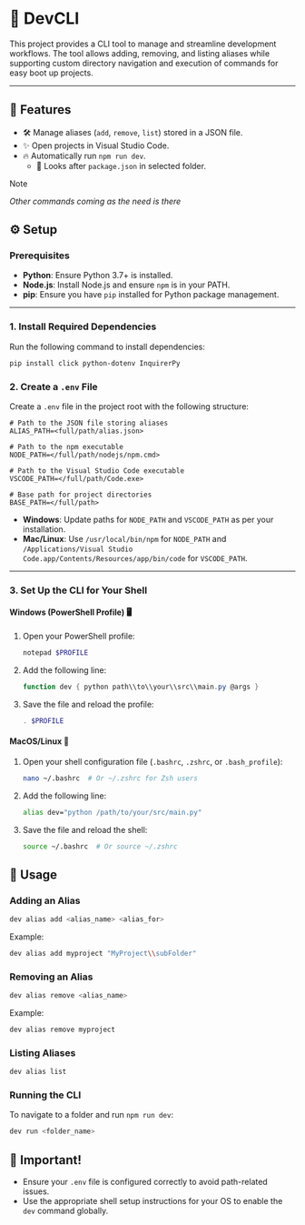 # 🚀 DevCLI  

This project provides a CLI tool to manage and streamline development workflows. The tool allows adding, removing, and listing aliases while supporting custom directory navigation and execution of commands for easy boot up projects.

---

## 🌟 Features
- 🛠️ Manage aliases (`add`, `remove`, `list`) stored in a JSON file.
- ✨ Open projects in Visual Studio Code.
- 🔥 Automatically run `npm run dev`.
    - 📂 Looks after `package.json` in selected folder.

> [!NOTE]
> _Other commands coming as the need is there_ 



## ⚙️ Setup

### Prerequisites
- **Python**: Ensure Python 3.7+ is installed.
- **Node.js**: Install Node.js and ensure `npm` is in your PATH.
- **pip**: Ensure you have `pip` installed for Python package management.

---

### 1. Install Required Dependencies
Run the following command to install dependencies:

```bash
pip install click python-dotenv InquirerPy
```



### 2. Create a `.env` File
Create a `.env` file in the project root with the following structure:

```env
# Path to the JSON file storing aliases
ALIAS_PATH=<full/path/alias.json>

# Path to the npm executable
NODE_PATH=</full/path/nodejs/npm.cmd>

# Path to the Visual Studio Code executable
VSCODE_PATH=</full/path/Code.exe>

# Base path for project directories
BASE_PATH=</full/path>
```

- **Windows**: Update paths for `NODE_PATH` and `VSCODE_PATH` as per your installation.
- **Mac/Linux**: Use `/usr/local/bin/npm` for `NODE_PATH` and `/Applications/Visual Studio Code.app/Contents/Resources/app/bin/code` for `VSCODE_PATH`.

---

### 3. Set Up the CLI for Your Shell

#### **Windows (PowerShell Profile)** 🖥️
1. Open your PowerShell profile:
   ```powershell
   notepad $PROFILE
   ```
2. Add the following line:
   ```powershell
   function dev { python path\\to\\your\\src\\main.py @args }
   ```
3. Save the file and reload the profile:
   ```powershell
   . $PROFILE
   ```

#### **MacOS/Linux** 🐧
1. Open your shell configuration file (`.bashrc`, `.zshrc`, or `.bash_profile`):
   ```bash
   nano ~/.bashrc  # Or ~/.zshrc for Zsh users
   ```
2. Add the following line:
   ```bash
   alias dev="python /path/to/your/src/main.py"
   ```
3. Save the file and reload the shell:
   ```bash
   source ~/.bashrc  # Or source ~/.zshrc
   ```



## 📜 Usage

### Adding an Alias
```bash
dev alias add <alias_name> <alias_for>
```
Example:
```bash
dev alias add myproject "MyProject\\subFolder"
```

### Removing an Alias
```bash
dev alias remove <alias_name>
```
Example:
```bash
dev alias remove myproject
```

### Listing Aliases
```bash
dev alias list
```

### Running the CLI
To navigate to a folder and run `npm run dev`:
```bash
dev run <folder_name>
```



## 📝 Important!
- Ensure your `.env` file is configured correctly to avoid path-related issues.
- Use the appropriate shell setup instructions for your OS to enable the `dev` command globally.

